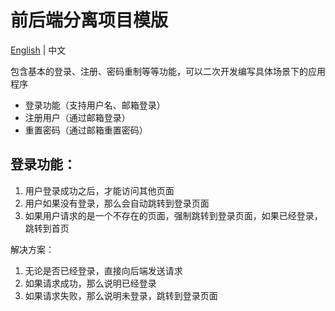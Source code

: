 # 前后端分离项目模版
[English](./README.md) | 中文

包含基本的登录、注册、密码重制等等功能，可以二次开发编写具体场景下的应用程序

- 登录功能（支持用户名、邮箱登录）
- 注册用户（通过邮箱登录）
- 重置密码（通过邮箱重置密码）

## 登录功能：

1. 用户登录成功之后，才能访问其他页面
2. 用户如果没有登录，那么会自动跳转到登录页面
3. 如果用户请求的是一个不存在的页面，强制跳转到登录页面，如果已经登录，跳转到首页

解决方案：

1. 无论是否已经登录，直接向后端发送请求
2. 如果请求成功，那么说明已经登录
3. 如果请求失败，那么说明未登录，跳转到登录页面

